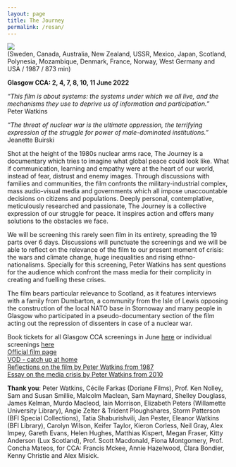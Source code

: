 ```yaml
---
layout: page
title: The Journey
permalink: /resan/
---
```


![](/images/poster.png)  
(Sweden, Canada, Australia, New Zealand, USSR, Mexico, Japan, Scotland, Polynesia, Mozambique, Denmark, France, Norway, West Germany and USA / 1987 / 873 min)  
  
**Glasgow CCA: 2, 4, 7, 8, 10, 11 June 2022**  
  
_“This film is about systems: the systems under which we all live, and the mechanisms they use to deprive us of information and participation.”_  
Peter Watkins  

_“The threat of nuclear war is the ultimate oppression, the terrifying expression of the struggle for power of male-dominated institutions.”_  
Jeanette Buirski  

Shot at the height of the 1980s nuclear arms race, The Journey is a documentary which tries to imagine what global peace could look like. What if communication, learning and empathy were at the heart of our world, instead of fear, distrust and enemy images. Through discussions with families and communities, the film confronts the military-industrial complex, mass audio-visual media and governments which all impose unaccountable decisions on citizens and populations. Deeply personal, contemplative, meticulously researched and passionate, The Journey is a collective expression of our struggle for peace. It inspires action and offers many solutions to the obstacles we face.  

We will be screening this rarely seen film in its entirety, spreading the 19 parts over 6 days. Discussions will punctuate the screenings and we will be able to reflect on the relevance of the film to our present moment of crisis: the wars and climate change, huge inequalities and rising ethno-nationalisms. Specially for this screening, Peter Watkins has sent questions for the audience which confront the mass media for their complicity in creating and fuelling these crises.   
  
The film bears particular relevance to Scotland, as it features interviews with a family from Dumbarton, a community from the Isle of Lewis opposing the construction of the local NATO base in Stornoway and many people in Glasgow who participated in a pseudo-documentary section of the film acting out the repression of dissenters in case of a nuclear war.  

Book tickets for all Glasgow CCA screenings in June [here](https://ccaglasgow.ticketsolve.com/shows/873634763) or individual screenings [here](https://www.cca-glasgow.com/whats-on/collection/peter-watkins-the-journey)  
[Official film page](http://pwatkins.mnsi.net/journey.htm)   
[VOD - catch up at home](https://www.capuseen.com/films/4377-the-journey-1-peter-watkins)   
[Reflections on the film by Peter Watkins from 1987](https://www.rastko.co.uk/images/A_voyage_of_discovery.pdf)  
[Essay on the media crisis by Peter Watkins from 2010](http://www.ocec.eu/cinemacomparativecinema/index.php/en/11-materiales-web/387-notes-on-the-media-crisis)   
  
**Thank you**: Peter Watkins, Cécile Farkas (Doriane Films), Prof. Ken Nolley, Sam and Susan Smillie, Malcolm Maclean, Sam Maynard, Shelley Douglass, James Kelman, Murdo Macleod, Iain Morrison, Elizabeth Peters (Willamette University Library), Angie Zelter & Trident Ploughshares, Storm Patterson (BFI Special Collections), Tatia Shaburishvili, Jan Pester, Eleanor Watkins (BFI Library), Carolyn Wilson, Keifer Taylor, Kieron Corless, Neil Gray, Alex Impey, Gareth Evans, Helen Hughes, Matthias Kispert, Megan Fraser, Kitty Anderson (Lux Scotland), Prof. Scott Macdonald, Fiona Montgomery, Prof. Concha Mateos, for CCA: Francis Mckee, Annie Hazelwood, Clara Bondier, Kenny Christie and Alex Misick.    
